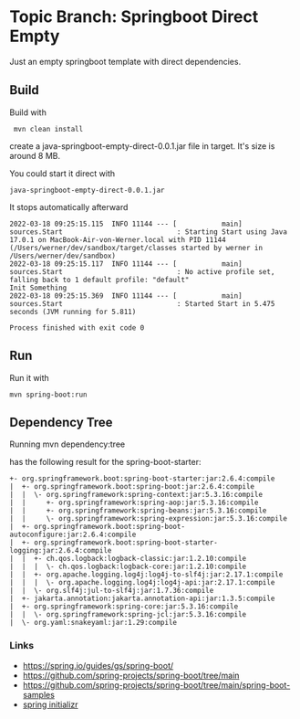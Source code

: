 # Topic Branch: Springboot Direct Empty
Just an empty springboot template with direct dependencies. 

## Build
Build with 

     mvn clean install 

create a java-springboot-empty-direct-0.0.1.jar file in target. It's size is around 8 MB.

You could start it direct with

    java-springboot-empty-direct-0.0.1.jar

It stops automatically afterward 

    2022-03-18 09:25:15.115  INFO 11144 --- [           main] sources.Start                            : Starting Start using Java 17.0.1 on MacBook-Air-von-Werner.local with PID 11144 (/Users/werner/dev/sandbox/target/classes started by werner in /Users/werner/dev/sandbox)
    2022-03-18 09:25:15.117  INFO 11144 --- [           main] sources.Start                            : No active profile set, falling back to 1 default profile: "default"
    Init Something
    2022-03-18 09:25:15.369  INFO 11144 --- [           main] sources.Start                            : Started Start in 5.475 seconds (JVM running for 5.811)

    Process finished with exit code 0
 
## Run
Run it with

    mvn spring-boot:run

## Dependency Tree

Running 
    mvn dependency:tree

has the following result for the spring-boot-starter:

    +- org.springframework.boot:spring-boot-starter:jar:2.6.4:compile
    |  +- org.springframework.boot:spring-boot:jar:2.6.4:compile
    |  |  \- org.springframework:spring-context:jar:5.3.16:compile
    |  |     +- org.springframework:spring-aop:jar:5.3.16:compile
    |  |     +- org.springframework:spring-beans:jar:5.3.16:compile
    |  |     \- org.springframework:spring-expression:jar:5.3.16:compile
    |  +- org.springframework.boot:spring-boot-autoconfigure:jar:2.6.4:compile
    |  +- org.springframework.boot:spring-boot-starter-logging:jar:2.6.4:compile
    |  |  +- ch.qos.logback:logback-classic:jar:1.2.10:compile
    |  |  |  \- ch.qos.logback:logback-core:jar:1.2.10:compile
    |  |  +- org.apache.logging.log4j:log4j-to-slf4j:jar:2.17.1:compile
    |  |  |  \- org.apache.logging.log4j:log4j-api:jar:2.17.1:compile
    |  |  \- org.slf4j:jul-to-slf4j:jar:1.7.36:compile
    |  +- jakarta.annotation:jakarta.annotation-api:jar:1.3.5:compile
    |  +- org.springframework:spring-core:jar:5.3.16:compile
    |  |  \- org.springframework:spring-jcl:jar:5.3.16:compile
    |  \- org.yaml:snakeyaml:jar:1.29:compile

### Links
* https://spring.io/guides/gs/spring-boot/
* https://github.com/spring-projects/spring-boot/tree/main
* https://github.com/spring-projects/spring-boot/tree/main/spring-boot-samples
* [spring initializr](https://start.spring.io/)
